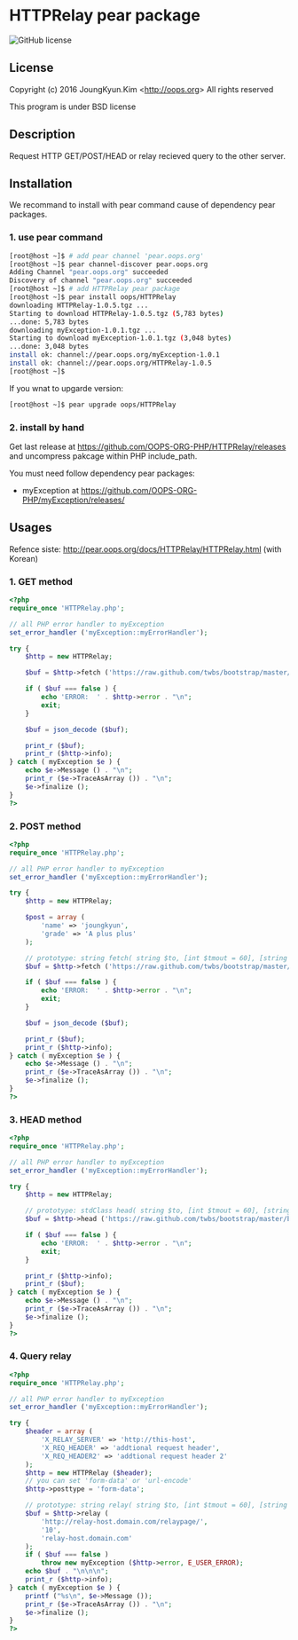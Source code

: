 # HTTPRelay pear package
![GitHub license](https://img.shields.io/badge/license-BSD-blue.svg)

## License

Copyright (c) 2016 JoungKyun.Kim &lt;http://oops.org&gt; All rights reserved

This program is under BSD license

## Description

Request HTTP GET/POST/HEAD or relay recieved query to the other server.

## Installation

We recommand to install with pear command cause of dependency pear packages.

### 1. use pear command

```bash
[root@host ~]$ # add pear channel 'pear.oops.org'
[root@host ~]$ pear channel-discover pear.oops.org
Adding Channel "pear.oops.org" succeeded
Discovery of channel "pear.oops.org" succeeded
[root@host ~]$ # add HTTPRelay pear package
[root@host ~]$ pear install oops/HTTPRelay
downloading HTTPRelay-1.0.5.tgz ...
Starting to download HTTPRelay-1.0.5.tgz (5,783 bytes)
...done: 5,783 bytes
downloading myException-1.0.1.tgz ...
Starting to download myException-1.0.1.tgz (3,048 bytes)
...done: 3,048 bytes
install ok: channel://pear.oops.org/myException-1.0.1
install ok: channel://pear.oops.org/HTTPRelay-1.0.5
[root@host ~]$
```

If you wnat to upgarde version:

```bash
[root@host ~]$ pear upgrade oops/HTTPRelay
```


### 2. install by hand

Get last release at https://github.com/OOPS-ORG-PHP/HTTPRelay/releases and uncompress pakcage within PHP include_path.

You must need follow dependency pear packages:
 * myException at https://github.com/OOPS-ORG-PHP/myException/releases/

## Usages

Refence siste: http://pear.oops.org/docs/HTTPRelay/HTTPRelay.html (with Korean)


### 1. GET method

```php
<?php
require_once 'HTTPRelay.php';

// all PHP error handler to myException
set_error_handler ('myException::myErrorHandler');

try {
	$http = new HTTPRelay;

	$buf = $http->fetch ('https://raw.github.com/twbs/bootstrap/master/bower.json', 3);

	if ( $buf === false ) {
		echo 'ERROR:  ' . $http->error . "\n";
		exit;
	}

	$buf = json_decode ($buf);

	print_r ($buf);
	print_r ($http->info);
} catch ( myException $e ) {
	echo $e->Message () . "\n";
	print_r ($e->TraceAsArray ()) . "\n";
	$e->finalize ();
}
?>
```

### 2. POST method

```php
<?php
require_once 'HTTPRelay.php';

// all PHP error handler to myException
set_error_handler ('myException::myErrorHandler');

try {
	$http = new HTTPRelay;

	$post = array (
		'name' => 'joungkyun',
		'grade' => 'A plus plus'
	);

	// prototype: string fetch( string $to, [int $tmout = 60], [string $httphost = ''], [array $post = null])
	$buf = $http->fetch ('https://raw.github.com/twbs/bootstrap/master/bower.json', 3, null, $post);

	if ( $buf === false ) {
		echo 'ERROR:  ' . $http->error . "\n";
		exit;
	}

	$buf = json_decode ($buf);

	print_r ($buf);
	print_r ($http->info);
} catch ( myException $e ) {
	echo $e->Message () . "\n";
	print_r ($e->TraceAsArray ()) . "\n";
	$e->finalize ();
}
?>
```

### 3. HEAD method

```php
<?php
require_once 'HTTPRelay.php';

// all PHP error handler to myException
set_error_handler ('myException::myErrorHandler');

try {
	$http = new HTTPRelay;

	// prototype: stdClass head( string $to, [int $tmout = 60], [string $httphost = ''])
	$buf = $http->head ('https://raw.github.com/twbs/bootstrap/master/bower.json', 3);

	if ( $buf === false ) {
		echo 'ERROR:  ' . $http->error . "\n";
		exit;
	}

	print_r ($http->info);
	print_r ($buf);
} catch ( myException $e ) {
	echo $e->Message () . "\n";
	print_r ($e->TraceAsArray ()) . "\n";
	$e->finalize ();
}
?>
```

### 4. Query relay

```php
<?php
require_once 'HTTPRelay.php';

// all PHP error handler to myException
set_error_handler ('myException::myErrorHandler');

try {
	$header = array (
		'X_RELAY_SERVER' => 'http://this-host',
		'X_REQ_HEADER' => 'addtional request header',
		'X_REQ_HEADER2' => 'addtional request header 2'
	);
	$http = new HTTPRelay ($header);
	// you can set 'form-data' or 'url-encode'
	$http->posttype = 'form-data';

	// prototype: string relay( string $to, [int $tmout = 60], [string $httphost = ''])
	$buf = $http->relay (
		'http://relay-host.domain.com/relaypage/',
		'10',
		'relay-host.domain.com'
	);
	if ( $buf === false )
		throw new myException ($http->error, E_USER_ERROR);
	echo $buf . "\n\n\n";
	print_r ($http->info);
} catch ( myException $e ) {
	printf ("%s\n", $e->Message ());
	print_r ($e->TraceAsArray ()) . "\n";
	$e->finalize ();
}
?>
```
